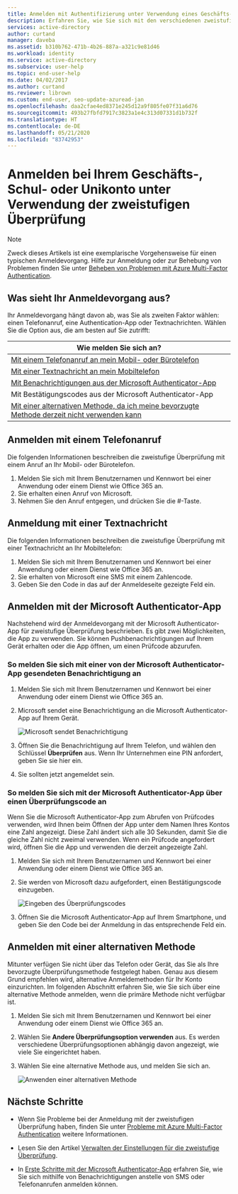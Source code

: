 ```yaml
---
title: Anmelden mit Authentifizierung unter Verwendung eines Geschäfts-, Schul- oder Unikontos – Azure AD
description: Erfahren Sie, wie Sie sich mit den verschiedenen zweistufigen Überprüfungsmethoden bei Ihrem Geschäfts-, Schul- oder Unikonto anmelden.
services: active-directory
author: curtand
manager: daveba
ms.assetid: b310b762-471b-4b26-887a-a321c9e81d46
ms.workload: identity
ms.service: active-directory
ms.subservice: user-help
ms.topic: end-user-help
ms.date: 04/02/2017
ms.author: curtand
ms.reviewer: librown
ms.custom: end-user, seo-update-azuread-jan
ms.openlocfilehash: daa2cfae4ed8371e245d12a9f805fe07f31a6d76
ms.sourcegitcommit: 493b27fbfd7917c3823a1e4c313d07331d1b732f
ms.translationtype: HT
ms.contentlocale: de-DE
ms.lasthandoff: 05/21/2020
ms.locfileid: "83742953"
---
```

# <a name="sign-in-to-your-work-or-school-account-using-your-two-factor-verification-method"></a>Anmelden bei Ihrem Geschäfts-, Schul- oder Unikonto unter Verwendung der zweistufigen Überprüfung

> [!NOTE]
> Zweck dieses Artikels ist eine exemplarische Vorgehensweise für einen typischen Anmeldevorgang. Hilfe zur Anmeldung oder zur Behebung von Problemen finden Sie unter [Beheben von Problemen mit Azure Multi-Factor Authentication](multi-factor-authentication-end-user-troubleshoot.md).

## <a name="what-will-your-sign-in-experience-be"></a>Was sieht Ihr Anmeldevorgang aus?
Ihr Anmeldevorgang hängt davon ab, was Sie als zweiten Faktor wählen: einen Telefonanruf, eine Authentication-App oder Textnachrichten. Wählen Sie die Option aus, die am besten auf Sie zutrifft:

| Wie melden Sie sich an? |
| --- |
| [Mit einem Telefonanruf an mein Mobil- oder Bürotelefon](#signing-in-with-a-phone-call) |
| [Mit einer Textnachricht an mein Mobiltelefon](#signing-in-with-a-text-message)
| [Mit Benachrichtigungen aus der Microsoft Authenticator-App](#to-sign-in-with-a-notification-from-the-microsoft-authenticator-app) |
| Mit Bestätigungscodes aus der Microsoft Authenticator-App |
| [Mit einer alternativen Methode, da ich meine bevorzugte Methode derzeit nicht verwenden kann](#signing-in-with-an-alternate-method) |

## <a name="signing-in-with-a-phone-call"></a>Anmelden mit einem Telefonanruf
Die folgenden Informationen beschreiben die zweistufige Überprüfung mit einem Anruf an Ihr Mobil- oder Bürotelefon.

1. Melden Sie sich mit Ihrem Benutzernamen und Kennwort bei einer Anwendung oder einem Dienst wie Office 365 an.  
2. Sie erhalten einen Anruf von Microsoft.  
3. Nehmen Sie den Anruf entgegen, und drücken Sie die #-Taste.  

## <a name="signing-in-with-a-text-message"></a>Anmeldung mit einer Textnachricht
Die folgenden Informationen beschreiben die zweistufige Überprüfung mit einer Textnachricht an Ihr Mobiltelefon:

1. Melden Sie sich mit Ihrem Benutzernamen und Kennwort bei einer Anwendung oder einem Dienst wie Office 365 an.
2. Sie erhalten von Microsoft eine SMS mit einem Zahlencode.
3. Geben Sie den Code in das auf der Anmeldeseite gezeigte Feld ein.

## <a name="signing-in-with-the-microsoft-authenticator-app"></a>Anmelden mit der Microsoft Authenticator-App
Nachstehend wird der Anmeldevorgang mit der Microsoft Authenticator-App für zweistufige Überprüfung beschrieben. Es gibt zwei Möglichkeiten, die App zu verwenden. Sie können Pushbenachrichtigungen auf Ihrem Gerät erhalten oder die App öffnen, um einen Prüfcode abzurufen.

### <a name="to-sign-in-with-a-notification-from-the-microsoft-authenticator-app"></a>So melden Sie sich mit einer von der Microsoft Authenticator-App gesendeten Benachrichtigung an
1. Melden Sie sich mit Ihrem Benutzernamen und Kennwort bei einer Anwendung oder einem Dienst wie Office 365 an.
2. Microsoft sendet eine Benachrichtigung an die Microsoft Authenticator-App auf Ihrem Gerät.

   ![Microsoft sendet Benachrichtigung](./media/multi-factor-authentication-end-user-signin/notify.png)

3. Öffnen Sie die Benachrichtigung auf Ihrem Telefon, und wählen den Schlüssel **Überprüfen** aus. Wenn Ihr Unternehmen eine PIN anfordert, geben Sie sie hier ein.
4. Sie sollten jetzt angemeldet sein.

### <a name="to-sign-in-using-a-verification-code-with-the-microsoft-authenticator-app"></a>So melden Sie sich mit der Microsoft Authenticator-App über einen Überprüfungscode an

Wenn Sie die Microsoft Authenticator-App zum Abrufen von Prüfcodes verwenden, wird Ihnen beim Öffnen der App unter dem Namen Ihres Kontos eine Zahl angezeigt. Diese Zahl ändert sich alle 30 Sekunden, damit Sie die gleiche Zahl nicht zweimal verwenden. Wenn ein Prüfcode angefordert wird, öffnen Sie die App und verwenden die derzeit angezeigte Zahl.

1. Melden Sie sich mit Ihrem Benutzernamen und Kennwort bei einer Anwendung oder einem Dienst wie Office 365 an.
2. Sie werden von Microsoft dazu aufgefordert, einen Bestätigungscode einzugeben.

   ![Eingeben des Überprüfungscodes](./media/multi-factor-authentication-end-user-signin/verify3.png)

3. Öffnen Sie die Microsoft Authenticator-App auf Ihrem Smartphone, und geben Sie den Code bei der Anmeldung in das entsprechende Feld ein.

## <a name="signing-in-with-an-alternate-method"></a>Anmelden mit einer alternativen Methode
Mitunter verfügen Sie nicht über das Telefon oder Gerät, das Sie als Ihre bevorzugte Überprüfungsmethode festgelegt haben. Genau aus diesem Grund empfehlen wird, alternative Anmeldemethoden für Ihr Konto einzurichten. Im folgenden Abschnitt erfahren Sie, wie Sie sich über eine alternative Methode anmelden, wenn die primäre Methode nicht verfügbar ist.

1. Melden Sie sich mit Ihrem Benutzernamen und Kennwort bei einer Anwendung oder einem Dienst wie Office 365 an.
2. Wählen Sie **Andere Überprüfungsoption verwenden** aus. Es werden verschiedene Überprüfungsoptionen abhängig davon angezeigt, wie viele Sie eingerichtet haben.
3. Wählen Sie eine alternative Methode aus, und melden Sie sich an.

   ![Anwenden einer alternativen Methode](./media/multi-factor-authentication-end-user-signin/alt.png)

## <a name="next-steps"></a>Nächste Schritte
- Wenn Sie Probleme bei der Anmeldung mit der zweistufigen Überprüfung haben, finden Sie unter [Probleme mit Azure Multi-Factor Authentication](multi-factor-authentication-end-user-troubleshoot.md) weitere Informationen.

- Lesen Sie den Artikel [Verwalten der Einstellungen für die zweistufige Überprüfung](multi-factor-authentication-end-user-manage-settings.md).

- In [Erste Schritte mit der Microsoft Authenticator-App](user-help-auth-app-download-install.md) erfahren Sie, wie Sie sich mithilfe von Benachrichtigungen anstelle von SMS oder Telefonanrufen anmelden können.
